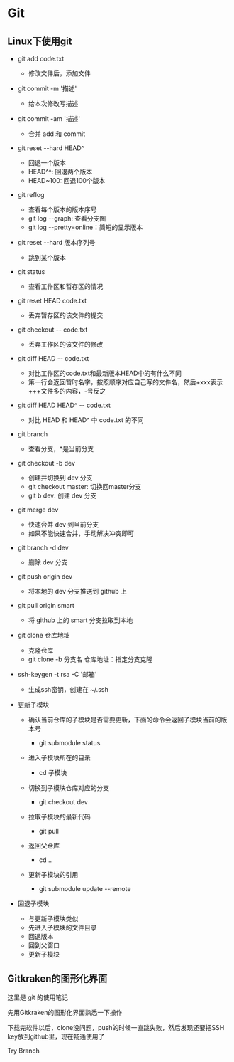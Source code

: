 # Git

## Linux下使用git

* git add code.txt
  * 修改文件后，添加文件
* git commit -m '描述'
  * 给本次修改写描述
* git commit -am '描述'
  * 合并 add 和 commit

* git reset --hard HEAD^
  * 回退一个版本
  * HEAD^^: 回退两个版本
  * HEAD~100: 回退100个版本
* git reflog
  * 查看每个版本的版本序号
  * git log --graph: 查看分支图
  * git log --pretty=online：简短的显示版本
* git reset --hard 版本序列号
  * 跳到某个版本
* git status
  * 查看工作区和暂存区的情况
* git reset HEAD code.txt
  * 丢弃暂存区的该文件的提交
* git checkout -- code.txt
  * 丢弃工作区的该文件的修改
* git diff HEAD -- code.txt
  * 对比工作区的code.txt和最新版本HEAD中的有什么不同
  * 第一行会返回暂时名字，按照顺序对应自己写的文件名，然后+xxx表示+++文件多的内容，-号反之
* git diff HEAD HEAD^ -- code.txt
  * 对比 HEAD 和 HEAD^ 中 code.txt 的不同
* git branch
  * 查看分支，*是当前分支
* git checkout -b dev
  * 创建并切换到 dev 分支
  * git checkout master: 切换回master分支
  * git b dev: 创建 dev 分支
* git merge dev
  * 快速合并 dev 到当前分支
  * 如果不能快速合并，手动解决冲突即可
* git branch -d dev
  * 删除 dev 分支
* git push origin dev
  * 将本地的 dev 分支推送到 github 上
* git pull origin smart
  * 将 github 上的 smart 分支拉取到本地
* git clone 仓库地址
  * 克隆仓库
  * git clone -b 分支名 仓库地址：指定分支克隆
* ssh-keygen -t rsa -C '邮箱'
  * 生成ssh密钥，创建在 ~/.ssh
* 更新子模块
  * 确认当前仓库的子模块是否需要更新，下面的命令会返回子模块当前的版本号
    * git submodule status

  * 进入子模块所在的目录
    * cd 子模块

  * 切换到子模块仓库对应的分支
    * git checkout dev

  * 拉取子模块的最新代码
    * git pull

  * 返回父仓库
    * cd ..

  * 更新子模块的引用
    * git submodule update --remote

* 回退子模块
  * 与更新子模块类似
  * 先进入子模块的文件目录
  * 回退版本
  * 回到父窗口
  * 更新子模块


## Gitkraken的图形化界面

这里是 git 的使用笔记

先用Gitkraken的图形化界面熟悉一下操作

下载完软件以后，clone没问题，push的时候一直跳失败，然后发现还要把SSH key放到github里，现在畅通使用了

Try Branch
